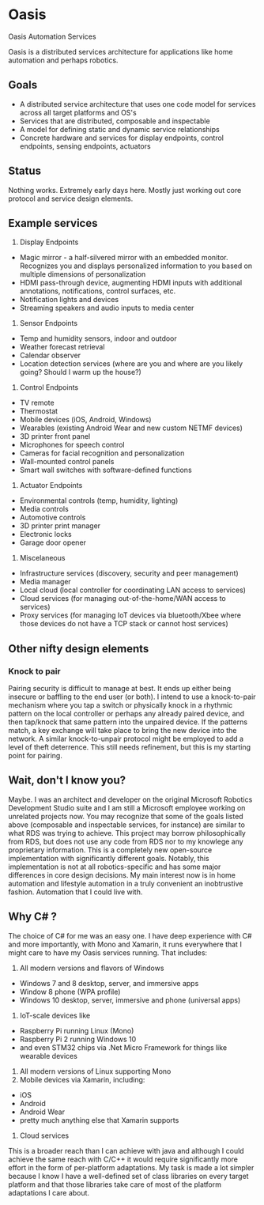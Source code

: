 # Oasis
Oasis Automation Services

Oasis is a distributed services architecture for applications like home automation and perhaps robotics.

## Goals
  * A distributed service architecture that uses one code model for services across all target platforms and OS's
  * Services that are distributed, composable and inspectable
  * A model for defining static and dynamic service relationships
  * Concrete hardware and services for display endpoints, control endpoints, sensing endpoints, actuators

## Status

Nothing works. Extremely early days here. Mostly just working out core protocol and service design elements.

## Example services

1. Display Endpoints
  * Magic mirror - a half-silvered mirror with an embedded monitor. Recognizes you and displays personalized information to you based on multiple dimensions of personalization
  * HDMI pass-through device, augmenting HDMI inputs with additional annotations, notifications, control surfaces, etc.
  * Notification lights and devices
  * Streaming speakers and audio inputs to media center
1. Sensor Endpoints
  * Temp and humidity sensors, indoor and outdoor
  * Weather forecast retrieval
  * Calendar observer
  * Location detection services (where are you and where are you likely going? Should I warm up the house?)
1. Control Endpoints
  * TV remote
  * Thermostat
  * Mobile devices (iOS, Android, Windows)
  * Wearables (existing Android Wear and new custom NETMF devices)
  * 3D printer front panel
  * Microphones for speech control
  * Cameras for facial recognition and personalization
  * Wall-mounted control panels
  * Smart wall switches with software-defined functions
1. Actuator Endpoints
  * Environmental controls (temp, humidity, lighting)
  * Media controls
  * Automotive controls
  * 3D printer print manager
  * Electronic locks
  * Garage door opener
1. Miscelaneous
  * Infrastructure services (discovery, security and peer management)
  * Media manager
  * Local cloud (local controller for coordinating LAN access to services)
  * Cloud services (for managing out-of-the-home/WAN access to services)
  * Proxy services (for managing IoT devices via bluetooth/Xbee where those devices do not have a TCP stack or cannot host services)

## Other nifty design elements

### Knock to pair
Pairing security is difficult to manage at best. It ends up either being insecure or baffling to the end user (or both). I intend to use
a knock-to-pair mechanism where you tap a switch or physically knock in a rhythmic pattern on the local controller or perhaps any already paired device, and then tap/knock that
same pattern into the unpaired device. If the patterns match, a key exchange will take place to bring the new device into the network.
A similar knock-to-unpair protocol might be employed to add a level of theft deterrence. This still needs refinement, but this is my starting point for pairing.

## Wait, don't I know you?
Maybe. I was an architect and developer on the original Microsoft Robotics Development Studio suite and I am still a
Microsoft employee working on unrelated projects now. You may recognize that some of the
goals listed above (composable and inspectable services, for instance) are similar to what RDS was trying to achieve. This project
may borrow philosophically from RDS, but does not use any code from RDS nor to my knowlege any proprietary information.
This is a completely new open-source implementation with significantly different goals. Notably, this
implementation is not at all robotics-specific and has some major differences in core design decisions.
My main interest now is in home automation and lifestyle automation in a truly convenient an inobtrustive fashion. Automation that I could live with.

## Why C# ?
The choice of C# for me was an easy one. I have deep experience with C# and more importantly, with Mono and Xamarin, it runs everywhere
that I might care to have my Oasis services running.  That includes:
1. All modern versions and flavors of Windows 
  * Windows 7 and 8 desktop, server, and immersive apps
  * Window 8 phone (WPA profile)
  * Windows 10 desktop, server, immersive and phone (universal apps)
1. IoT-scale devices like 
  * Raspberry Pi running Linux (Mono)
  * Raspberry Pi 2 running Windows 10
  * and even STM32 chips via .Net Micro Framework for things like wearable devices
1. All modern versions of Linux supporting Mono
1. Mobile devices via Xamarin, including:
  * iOS
  * Android
  * Android Wear
  * pretty much anything else that Xamarin supports
1. Cloud services

This is a broader reach than I can achieve with java and although I could achieve the same reach with C/C++ it would require significantly more effort in the form of per-platform adaptations. 
My task is made a lot simpler because I know I have a well-defined set of class libraries on every target platform and that those libraries take care of most of the platform adaptations I care about. 
